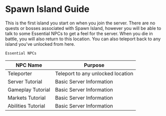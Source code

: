 # Spawn Island Guide

This is the first island you start on when you join the server. There are no quests or bosses associated with Spawn Island, however you will be able to talk to some Essential NPCs to get a feel for the server. When you die in battle, you will also return to this location. You can also teleport back to any island you've unlocked from here.

```Essential NPCs```

| NPC Name              | Purpose     |
|-------------          |-----------|
| Teleporter            | Teleport to any unlocked location |
| Server Tutorial       | Basic Server Information          |
| Gameplay Tutorial     | Basic Server Information          |
| Markets Tutorial      | Basic Server Information          |
| Abilities Tutorial    | Basic Server Information          |
